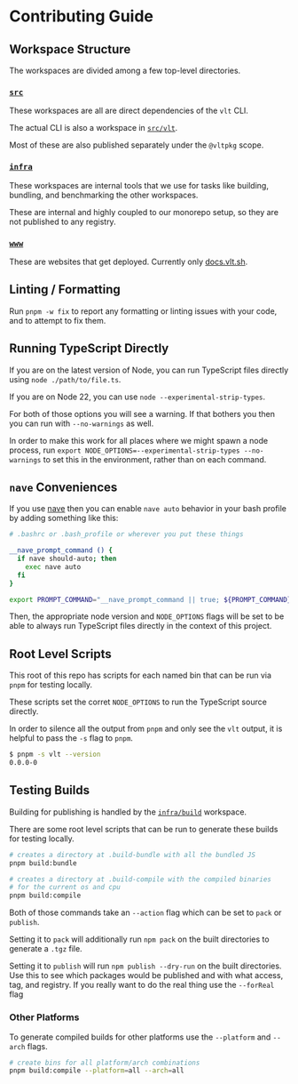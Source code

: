 # Contributing Guide

## Workspace Structure

The workspaces are divided among a few top-level directories.

### [`src`](./src/)

These workspaces are all are direct dependencies of the `vlt`
CLI.

The actual CLI is also a workspace in [`src/vlt`](./src/vlt/).

Most of these are also published separately under the `@vltpkg` scope.

### [`infra`](./infra/)

These workspaces are internal tools that we use for tasks like building,
bundling, and benchmarking the other workspaces.

These are internal and highly coupled to our monorepo setup, so they
are not published to any registry.

### [`www`](./www/)

These are websites that get deployed. Currently only [docs.vlt.sh](https://docs.vlt.sh).

## Linting / Formatting

Run `pnpm -w fix` to report any formatting or linting issues with your code,
and to attempt to fix them.

## Running TypeScript Directly

If you are on the latest version of Node, you can run TypeScript
files directly using `node ./path/to/file.ts`.

If you are on Node 22, you can use `node --experimental-strip-types`.

For both of those options you will see a warning. If that bothers you
then you can run with `--no-warnings` as well.

In order to make this work for all places where we might spawn a
node process, run `export NODE_OPTIONS=--experimental-strip-types --no-warnings` to
set this in the environment, rather than on each command.

## `nave` Conveniences

If you use [nave](https://npm.im/nave) then you can enable `nave
auto` behavior in your bash profile by adding something like this:

```bash
# .bashrc or .bash_profile or wherever you put these things

__nave_prompt_command () {
  if nave should-auto; then
    exec nave auto
  fi
}

export PROMPT_COMMAND="__nave_prompt_command || true; ${PROMPT_COMMAND}"
```

Then, the appropriate node version and `NODE_OPTIONS` flags will
be set to be able to always run TypeScript files directly in the
context of this project.

## Root Level Scripts

This root of this repo has scripts for each named bin that
can be run via `pnpm` for testing locally.

These scripts set the corret `NODE_OPTIONS` to run the TypeScript
source directly.

In order to silence all the output from `pnpm` and only see the `vlt`
output, it is helpful to pass the `-s` flag to `pnpm`.

```bash
$ pnpm -s vlt --version
0.0.0-0
```

## Testing Builds

Building for publishing is handled by the [`infra/build`](./infra/build) workspace.

There are some root level scripts that can be run to generate these
builds for testing locally.

```bash
# creates a directory at .build-bundle with all the bundled JS
pnpm build:bundle

# creates a directory at .build-compile with the compiled binaries
# for the current os and cpu
pnpm build:compile
```

Both of those commands take an `--action` flag which can be set to `pack` or `publish`.

Setting it to `pack` will additionally run `npm pack` on the built directories to
generate a `.tgz` file.

Setting it to `publish` will run `npm publish --dry-run` on the built directories.
Use this to see which packages would be published and with what access, tag,
and registry. If you really want to do the real thing use the `--forReal` flag

### Other Platforms

To generate compiled builds for other platforms use the `--platform` and `--arch` flags.

```bash
# create bins for all platform/arch combinations
pnpm build:compile --platform=all --arch=all
```
